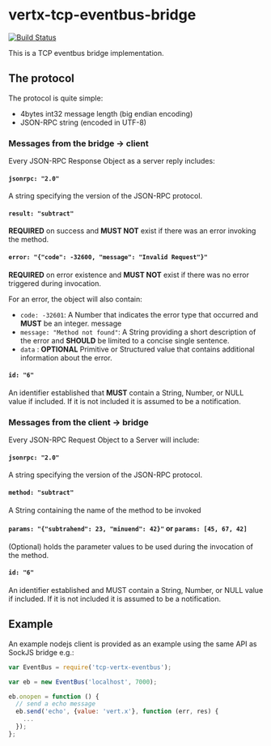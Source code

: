 # vertx-tcp-eventbus-bridge

[![Build Status](https://github.com/vert-x3/vertx-tcp-eventbus-bridge/workflows/CI/badge.svg?branch=master)](https://github.com/vert-x3/vertx-tcp-eventbus-bridge/actions?query=workflow%3ACI)

This is a TCP eventbus bridge implementation.


## The protocol

The protocol is quite simple:

* 4bytes int32 message length (big endian encoding)
* JSON-RPC string (encoded in UTF-8)

### Messages from the bridge -> client

Every JSON-RPC Response Object as a server reply includes:

#### `jsonrpc: "2.0"`

A string specifying the version of the JSON-RPC protocol.

#### `result: "subtract"`

**REQUIRED** on success and  **MUST NOT** exist if there was an error invoking the method.

#### `error: "{"code": -32600, "message": "Invalid Request"}"`

**REQUIRED** on error existence and **MUST NOT** exist if there was no error triggered during invocation.

For an error, the object will also contain:
* `code: -32601`: A Number that indicates the error type that occurred and **MUST** be an integer.
message
* `message: "Method not found"`: A String providing a short description of the error and **SHOULD** be limited to a concise single sentence.
* `data` : **OPTIONAL** Primitive or Structured value that contains additional information about the error.

#### `id: "6"`

An identifier established that **MUST** contain a String, Number, or NULL value if included. If it is not included it is assumed to be a notification.

### Messages from the client -> bridge

Every JSON-RPC Request Object to a Server will include:

#### `jsonrpc: "2.0"`

A string specifying the version of the JSON-RPC protocol.

#### `method: "subtract"`

A String containing the name of the method to be invoked

#### `params: "{"subtrahend": 23, "minuend": 42}"` or `params: [45, 67, 42]`

(Optional) holds the parameter values to be used during the invocation of the method.

#### `id: "6"`

An identifier established and MUST contain a String, Number, or NULL value if included. If it is not included it is assumed to be a notification.

## Example

An example nodejs client is provided as an example using the same API as SockJS bridge e.g.:

```js
var EventBus = require('tcp-vertx-eventbus');

var eb = new EventBus('localhost', 7000);

eb.onopen = function () {
  // send a echo message
  eb.send('echo', {value: 'vert.x'}, function (err, res) {
    ...
  });
};
```

